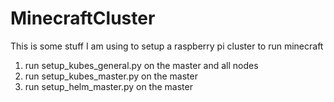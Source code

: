 # MinecraftCluster
This is some stuff I am using to setup a raspberry pi cluster to run minecraft

1. run setup_kubes_general.py on the master and all nodes
2. run setup_kubes_master.py on the master
3. run setup_helm_master.py on the master
